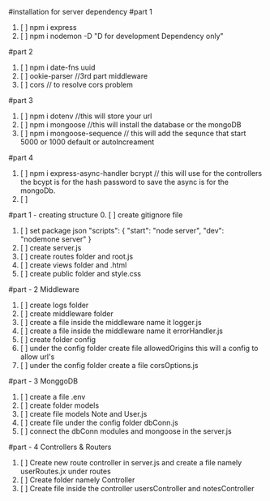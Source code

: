 #installation for server dependency
#part 1
1. [ ] npm i express
2. [ ] npm i nodemon -D "D for development Dependency only"

#part 2
1. [ ] npm i date-fns uuid 
2. [ ] ookie-parser //3rd part middleware
3. [ ] cors // to resolve cors problem

#part 3 
1. [ ] npm i dotenv //this will store your url 
2. [ ] npm i mongoose //this will install the database or the mongoDB
3. [ ] npm i mongoose-sequence // this will add the sequnce that start 5000 or 1000 default or autoIncreament

#part 4
1. [ ] npm i express-async-handler bcrypt // this will use for the controllers the bcypt is for the hash password to save the async is for the mongoDb.
2. [ ]

#part 1 - creating structure
0. [ ] create gitignore file
1. [ ] set package json "scripts": { "start": "node server", "dev": "nodemone server" }
2. [ ] create server.js
3. [ ] create routes folder and root.js
4. [ ] create views folder and .html
5. [ ] create public folder and style.css

#part - 2 Middleware
1. [ ] create logs folder
2. [ ] create middleware folder
3. [ ] create a file inside the middleware name it logger.js
4. [ ] create a file inside the middleware name it errorHandler.js
5. [ ] create folder config
6. [ ] under the config folder create file allowedOrigins this will a config to allow url's
7. [ ] under the config folder create a file corsOptions.js

#part - 3 MonggoDB
1. [ ] create a file .env
2. [ ] create folder models
3. [ ] create file models Note and User.js
4. [ ] create file under the config folder dbConn.js
5. [ ] connect the dbConn modules and mongoose in the server.js 

#part - 4 Controllers & Routers
1. [ ] Create new route controller in server.js and create a file namely userRoutes.jx under routes
2. [ ] Create folder namely Controller
3. [ ] Create file inside the controller usersController and notesController